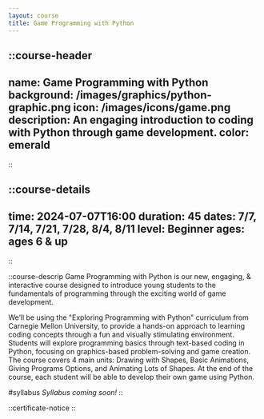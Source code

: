 ```yaml
---
layout: course
title: Game Programming with Python
---
```

::course-header
---
name: Game Programming with Python
background: /images/graphics/python-graphic.png
icon: /images/icons/game.png
description: An engaging introduction to coding with Python through game development.
color: emerald
---
::


::course-details
---
time: 2024-07-07T16:00
duration: 45
dates: 7/7, 7/14, 7/21, 7/28, 8/4, 8/11
level: Beginner
ages: ages 6 & up
---
::

::course-descrip
Game Programming with Python is our new, engaging, & interactive course designed to introduce young students to the fundamentals of programming through the exciting world of game development. 

We’ll be using the "Exploring Programming with Python" curriculum from Carnegie Mellon University, to provide a hands-on approach to learning coding concepts through a fun and visually stimulating environment. Students will explore programming basics through text-based coding in Python, focusing on graphics-based problem-solving and game creation. The course covers 4 main units: Drawing with Shapes, Basic Animations, Giving Programs Options, and Animating Lots of Shapes. At the end of the course, each student will be able to develop their own game using Python.


#syllabus
*Syllabus coming soon!*
::

::certificate-notice
::
